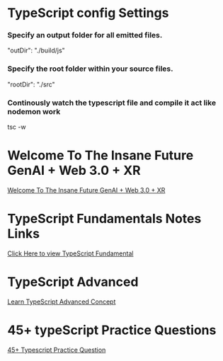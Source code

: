 # TypeScript config Settings

### Specify an output folder for all emitted files.

"outDir": "./build/js"

### Specify the root folder within your source files.

"rootDir": "./src"

### Continously watch the typescript file and compile it act like nodemon work

tsc -w

# Welcome To The Insane Future GenAI + Web 3.0 + XR

<a href = "https://docs.google.com/presentation/d/1XVSZhmv4XH14YpyDxJIvYWiUrF1EO9tsUnle17wCLIc/edit#slide=id.p"> Welcome To The Insane Future GenAI + Web 3.0 + XR </a>

# TypeScript Fundamentals Notes Links

<a href = "https://docs.google.com/presentation/d/1-7Kb3laJjJ68mOTF9v0fHImk5vTol0CeE43Sg8hoUXQ/edit#slide=id.g15a453e6c68_0_387">Click Here to view TypeScript Fundamental </a>

# TypeScript Advanced

<a href= "https://github.com/panaverse/learn-typescript">Learn TypeScript Advanced Concept</a>

# 45+ typeScript Practice Questions

<a href= "https://github.com/panaverse/typescript-node-projects/blob/main/getting-started-exercises.md">45+ Typescript Practice Question</a>
